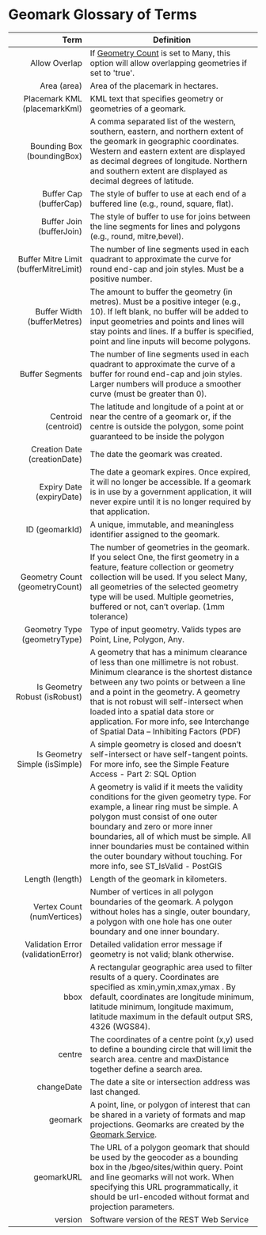 # Geomark Glossary of Terms
Term | Definition
----: | -----------
<a name="allowOverlap">Allow Overlap</a> | If [Geometry Count](https://github.com/bcgov/api-specs/blob/master/geomark/glossary.md#geometryCount) is set to Many, this option will allow overlapping geometries if set to 'true'.
<a name="area">Area (area)</a> | Area of the placemark in hectares.
<a name="placemarkKml">Placemark KML (placemarkKml)</a> | KML text that specifies geometry or geometries of a geomark.
<a name="boundingBox">Bounding Box (boundingBox)</a> |  A comma separated list of the western, southern, eastern, and northern extent of the geomark in geographic coordinates. Western and eastern extent are displayed as decimal degrees of longitude. Northern and southern extent are displayed as decimal degrees of latitude. 
<a name="bufferCap">Buffer Cap (bufferCap)</a> | The style of buffer to use at each end of a buffered line (e.g., round, square, flat).
<a name="bufferJoin">Buffer Join (bufferJoin)</a> | The style of buffer to use for joins between the line segments for lines and polygons (e.g., round, mitre,bevel).
<a name="bufferMitreLimit">Buffer Mitre Limit (bufferMitreLimit)</a> | The number of line segments used in each quadrant to approximate the curve for round end-cap and join styles. Must be a positive number.
<a name="bufferMetres">Buffer Width (bufferMetres)</a> | The amount to buffer the geometry (in metres). Must be a positive integer (e.g., 10). If left blank, no buffer will be added to input geometries and points and lines will stay points and lines. If a buffer is specified, point and line inputs will become polygons.
<a name="bufferSegments">Buffer Segments</a> | The number of line segments used in each quadrant to approximate the curve of a buffer for round end-cap and join styles. Larger numbers will produce a smoother curve (must be greater than 0).
<a name="centroid">Centroid (centroid)</a> | The latitude and longitude of a point at or near the centre of a geomark or, if the centre is outside the polygon, some point guaranteed to be inside the polygon
<a name="creationDate">Creation Date (creationDate)</a> | The date the geomark was created.
<a name="expiryDate">Expiry Date (expiryDate)</a> | The date a geomark expires. Once expired, it will no longer be accessible. If a geomark is in use by a government application, it will never expire until it is no longer required by that application.
<a name="geomarkId">ID (geomarkId)</a> | A unique, immutable, and meaningless identifier assigned to the geomark.
<a name="geometryCount">Geometry Count (geometryCount)</a> | The number of geometries in the geomark. If you select One, the first geometry in a feature, feature collection or geometry collection will be used. If you select Many, all geometries of the selected geometry type will be used. Multiple geometries, buffered or not, can’t overlap. (1mm tolerance)
<a name="geometryType">Geometry Type (geometryType)</a> | Type of input geometry. Valids types are Point, Line, Polygon, Any. 
<a name="isRobust">Is Geometry Robust (isRobust)</a> | A geometry that has a minimum clearance of less than one millimetre is not robust. Minimum clearance is the shortest distance between any two points or between a line and a point in the geometry. A geometry that is not robust will self-intersect when loaded into a spatial data store or application. For more info, see Interchange of Spatial Data – Inhibiting Factors (PDF)
<a name="isSimple">Is Geometry Simple (isSimple)</a> | A simple geometry is closed and doesn’t self-intersect or have self-tangent points. For more info, see the Simple Feature Access - Part 2: SQL Option
<a name="isValid"></a> | A geometry is valid if it meets the validity conditions for the given geometry type. For example, a linear ring must be simple. A polygon must consist of one outer boundary and zero or more inner boundaries, all of which must be simple. All inner boundaries must be contained within the outer boundary without touching. For more info, see ST_IsValid - PostGIS
<a name="length">Length (length)</a> | Length of the geomark in kilometers.
<a name="numVertices">Vertex Count (numVertices)</a> | Number of vertices in all polygon boundaries of the geomark. A polygon without holes has a single, outer boundary, a polygon with one hole has one outer boundary and one inner boundary.
<a name="validationError">Validation Error (validationError)</a> | Detailed validation error message if geometry is not valid; blank otherwise.
<a name="bbox">bbox</a> | A rectangular geographic area used to filter results of a query. Coordinates are specified as xmin,ymin,xmax,ymax . By default, coordinates are longitude minimum, latitude minimum, longitude maximum, latitude maximum in the default output SRS, 4326 (WGS84).
<a name="centre">centre</a> | The coordinates of a centre point (x,y) used to define a bounding circle that will limit the search area. centre and maxDistance together define a search area.
<a name="changeDate">changeDate</a> | The date a site or intersection address was last changed.
<a name="geomark">geomark</a> | A point, line, or polygon of interest that can be shared in a variety of formats and map projections. Geomarks are created by the <a href="https://apps.gov.bc.ca/pub/geomark/">Geomark Service</a>.
<a name="geomarkURL">geomarkURL</a> | The URL of a polygon geomark that should be used by the geocoder as a bounding box in the /bgeo/sites/within query. Point and line geomarks will not work. When specifying this URL programmatically, it should be url-encoded without format and projection parameters.
<a name="version">version</a> | Software version of the REST Web Service

